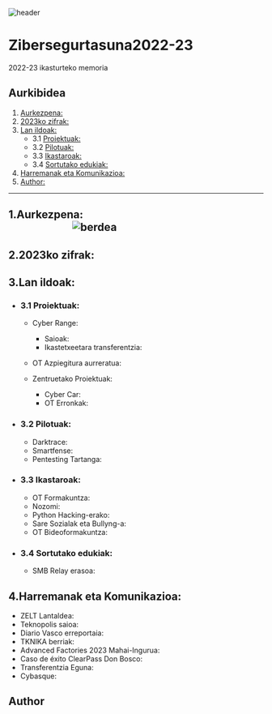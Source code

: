 ![header](https://github.com/getxeberriaur/Zibersegurtasuna2022-23/assets/98767823/d472f574-a500-4fd1-bf89-15f1c592fd84)
# Zibersegurtasuna2022-23
2022-23 ikasturteko memoria


## Aurkibidea

1. [Aurkezpena:](#1aurkezpena)
2. [2023ko zifrak:](#22023ko-zifrak)
3. [Lan ildoak:](#3lan-ildoak)
   - 3.1 [Proiektuak:](#31-proiektuak)
   - 3.2 [Pilotuak:](#32-pilotuak)
   - 3.3 [Ikastaroak:](#33-ikastaroak)
   - 3.4 [Sortutako edukiak:](#34-sortutako-edukiak)
4. [Harremanak eta Komunikazioa:](#4harremanak-eta-komunikazioa)
5. [Author:](#author)
---------------------------------------------------------------------------------------------------------------------------------------------
## 1.Aurkezpena:&emsp;&emsp;&emsp;&emsp;&emsp;&emsp;&emsp;&emsp;&emsp;&emsp;&emsp;&emsp;&emsp;&emsp;&emsp;&emsp;&emsp;&emsp;&emsp;&emsp;&emsp;&emsp;![berdea](https://github.com/getxeberriaur/Zibersegurtasuna2022-23/assets/98767823/69f2a989-baba-4745-bc19-92e018ce1ee0) 



## 2.2023ko zifrak:




## 3.Lan ildoak:
  - ### 3.1 Proiektuak:
     - Cyber Range:
       - Saioak:
       - Ikastetxeetara transferentzia: 
     - OT Azpiegitura aurreratua:
       
     - Zentruetako Proiektuak:
       - Cyber Car:
       - OT Erronkak:
  
  
  - ### 3.2 Pilotuak:
    - Darktrace:
    - Smartfense:
    - Pentesting Tartanga:
  
  - ### 3.3 Ikastaroak:
    - OT Formakuntza:
    - Nozomi:
    - Python Hacking-erako:
    - Sare Sozialak eta Bullyng-a:
    - OT Bideoformakuntza:
  
  - ### 3.4 Sortutako edukiak:
    - SMB Relay erasoa:


## 4.Harremanak eta Komunikazioa:
   - ZELT Lantaldea:
   - Teknopolis saioa:
   - Diario Vasco erreportaia:
   - TKNIKA berriak:
   - Advanced Factories 2023 Mahai-Ingurua:
   - Caso de éxito ClearPass Don Bosco:
   - Transferentzia Eguna:
   - Cybasque:




## Author


